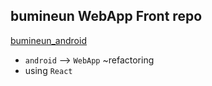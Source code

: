 ## bumineun WebApp Front repo

[bumineun_android](https://github.com/SNS-bumineun/SNSAnalysis)

- `android` --> `WebApp`
  ~refactoring
- using `React`
